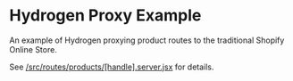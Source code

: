 # Hydrogen Proxy Example

An example of Hydrogen proxying product routes to the traditional Shopify Online Store.

See [/src/routes/products/[handle].server.jsx](/src/routes/products/[handle].server.jsx) for details.
